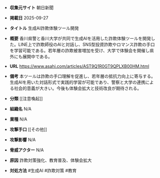 - **収集元サイト**
朝日新聞

- **掲載日**
2025-09-27

- **タイトル**
生成AI詐欺体験ツール開発

- **概要**
香川県警と香川大学が共同で生成AIを活用した詐欺体験ツールを開発した。LINE上で詐欺師役のAIと対話し、SNS型投資詐欺やロマンス詐欺の手口を学習可能である。若年層の詐欺被害増加を受け、大学で体験会を開催し県外にも展開中である。

- **URL**
https://www.asahi.com/articles/AST9Q1R0GT9QPLXB00HM.html

- **備考**
本ツールは詐欺の手口理解を促進し、若年層の抵抗力向上に寄与する。生成AIを用いた対話形式で実践的学習が可能であり、警察と大学の連携による社会的意義が大きい。今後も体験会拡大と技術改良が期待される。

- **分類**
[[注意喚起]]

- **組織名**
N/A

- **業種**
N/A

- **攻撃手口**
[[その他]]

- **攻撃影響**
N/A

- **脅威アクター**
N/A

- **原因**
詐欺対策強化、教育普及、体験会拡大

- **対処方法**
#生成AI #詐欺対策 #教育
